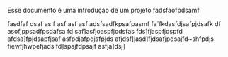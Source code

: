 Esse documento é uma introdução de um projeto
fadsfaofpdsamf

fasdfaf
dsaf
as
f
asf
asf
asf
adsfsadfkpsafpasmf
fa´fkdasfdjsafpjdsafk
df
asofjppsadfpsdafsa
fd
saf]asfjoaspfjodsfas
fds]fjaspfjdspfd
afdsa]fpjdsapfjsaf
asfpdjafpdjsfpjds
afjdsf]jasd]fjdsafjpdsajfd~shfpdjs
fiewfjhwpefjads
fd]spajfdpsajf
asfja]dsj]